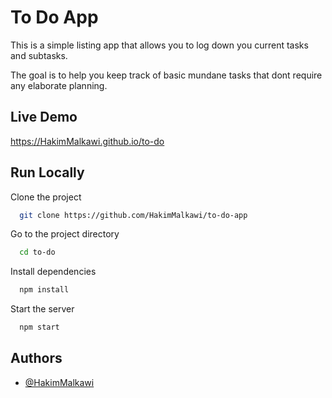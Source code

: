 
# To Do App

This is a simple listing app that allows you to log down you current tasks and subtasks.

The goal is to help you keep track of basic mundane tasks that dont require any elaborate planning.
## Live Demo

https://HakimMalkawi.github.io/to-do


## Run Locally

Clone the project

```bash
  git clone https://github.com/HakimMalkawi/to-do-app
```

Go to the project directory

```bash
  cd to-do
```

Install dependencies

```bash
  npm install
```

Start the server

```bash
  npm start
```


## Authors

- [@HakimMalkawi](https://www.github.com/HakimMalkawi)

